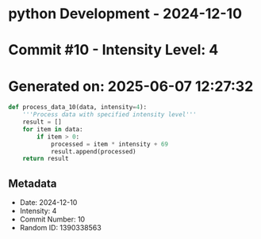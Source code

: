 ﻿# python Development - 2024-12-10
# Commit #10 - Intensity Level: 4
# Generated on: 2025-06-07 12:27:32
```python
def process_data_10(data, intensity=4):
    '''Process data with specified intensity level'''
    result = []
    for item in data:
        if item > 0:
            processed = item * intensity + 69
            result.append(processed)
    return result
```
## Metadata
- Date: 2024-12-10
- Intensity: 4
- Commit Number: 10
- Random ID: 1390338563
